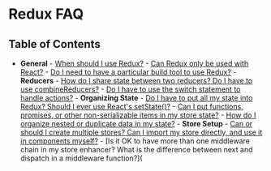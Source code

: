 
# Redux FAQ

## Table of Contents

- **General** - [When should I use Redux?](#general-when-to-use)  - [Can Redux only be used with React?](#general-only-react)  - [Do I need to have a particular build tool to use Redux?](#general-build-tools) - **Reducers** - [How do I share state between two reducers? Do I have to use combineReducers?](#reducers-share-state)  - [Do I have to use the switch statement to handle actions?](#reducers-use-switch) - **Organizing State** - [Do I have to put all my state into Redux? Should I ever use React's setState()?](#organizing-state-only-redux-state)  - [Can I put functions, promises, or other non-serializable items in my store state?](#organizing-state-non-serializable)  - [How do I organize nested or duplicate data in my state?](#organizing-state-nested-data) - **Store Setup** - [Can or should I create multiple stores? Can I import my store directly, and use it in components myself?](#store-setup-multiple-stores)  - [Is it OK to have more than one middleware chain in my store enhancer? What is the difference between next and dispatch in a middleware function?](

